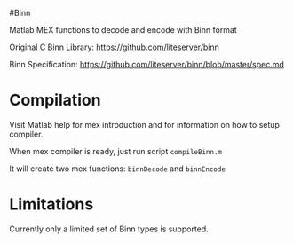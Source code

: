 #Binn

Matlab MEX functions to decode and encode with Binn format

Original C Binn Library: https://github.com/liteserver/binn

Binn Specification: https://github.com/liteserver/binn/blob/master/spec.md

# Compilation

Visit Matlab help for mex introduction and for information on how to setup compiler.

When mex compiler is ready, just run script `compileBinn.m`

It will create two mex functions: `binnDecode` and `binnEncode`

# Limitations

Currently only a limited set of Binn types is supported.
